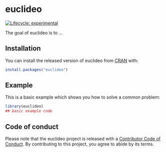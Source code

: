 
# euclideo

<!-- badges: start -->
[![Lifecycle: experimental](https://img.shields.io/badge/lifecycle-experimental-orange.svg)](https://www.tidyverse.org/lifecycle/#experimental)
<!-- badges: end -->

The goal of euclideo is to ...

## Installation

You can install the released version of euclideo from [CRAN](https://CRAN.R-project.org) with:

``` r
install.packages("euclideo")
```

## Example

This is a basic example which shows you how to solve a common problem:

``` r
library(euclideo)
## basic example code
```

## Code of conduct

Please note that the euclideo project is released with a [Contributor Code of Conduct](https://contributor-covenant.org/version/2/0/CODE_OF_CONDUCT.html). By contributing to this project, you agree to abide by its terms.
